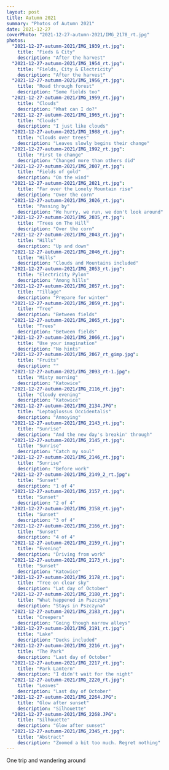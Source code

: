 ```yaml
---
layout: post
title: Autumn 2021
summary: "Photos of Autumn 2021"
date: 2021-12-27
coverPhoto: "2021-12-27-autumn-2021/IMG_2178_rt.jpg"
photos:
  "2021-12-27-autumn-2021/IMG_1939_rt.jpg":
    title: "Fieds & City"
    description: "After the harvest"
  "2021-12-27-autumn-2021/IMG_1954_rt.jpg":
    title: "Fields, City & Electricity"
    description: "After the harvest"
  "2021-12-27-autumn-2021/IMG_1956_rt.jpg":
    title: "Road through forest"
    description: "Some fields too"
  "2021-12-27-autumn-2021/IMG_1959_rt.jpg":
    title: "Clouds"
    description: "What can I do?"
  "2021-12-27-autumn-2021/IMG_1965_rt.jpg":
    title: "Clouds"
    description: "I just like clouds"
  "2021-12-27-autumn-2021/IMG_1988_rt.jpg":
    title: "Clouds over trees"
    description: "Leaves slowly begins their change"
  "2021-12-27-autumn-2021/IMG_1992_rt.jpg":
    title: "First to change"
    description: "Changed more than others did"
  "2021-12-27-autumn-2021/IMG_2007_rt.jpg":
    title: "Fields of gold"
    description: "On the wind"
  "2021-12-27-autumn-2021/IMG_2021_rt.jpg":
    title: "Far over the Lonely Mountain rise"
    description: "Over the corn"
  "2021-12-27-autumn-2021/IMG_2026_rt.jpg":
    title: "Passing by"
    description: "We hurry, we run, we don't look around"
  "2021-12-27-autumn-2021/IMG_2035_rt.jpg":
    title: "Trees on The Hill"
    description: "Over the corn"
  "2021-12-27-autumn-2021/IMG_2043_rt.jpg":
    title: "Hills"
    description: "Up and down"
  "2021-12-27-autumn-2021/IMG_2046_rt.jpg":
    title: "Hills"
    description: "Clouds and Mountains included"
  "2021-12-27-autumn-2021/IMG_2053_rt.jpg":
    title: "Electricity Pylon"
    description: "Among hills"
  "2021-12-27-autumn-2021/IMG_2057_rt.jpg":
    title: "Tillage"
    description: "Prepare for winter"
  "2021-12-27-autumn-2021/IMG_2059_rt.jpg":
    title: "Tree"
    description: "Between fields"
  "2021-12-27-autumn-2021/IMG_2065_rt.jpg":
    title: "Trees"
    description: "Between fields"
  "2021-12-27-autumn-2021/IMG_2066_rt.jpg":
    title: "Use your imagination"
    description: "No hints"
  "2021-12-27-autumn-2021/IMG_2067_rt_gimp.jpg":
    title: "Fruits"
    description: ""
  "2021-12-27-autumn-2021/IMG_2093_rt-1.jpg":
    title: "Misty morning"
    description: "Katowice"
  "2021-12-27-autumn-2021/IMG_2116_rt.jpg":
    title: "Cloudy evening"
    description: "Katowice"
  "2021-12-27-autumn-2021/IMG_2134.JPG":
    title: "Leptoglossus Occidentalis"
    description: "Annoying"
  "2021-12-27-autumn-2021/IMG_2143_rt.jpg":
    title: "Sunrise"
    description: "And the new day's breakin' through"
  "2021-12-27-autumn-2021/IMG_2145_rt.jpg":
    title: "Sunrise"
    description: "Catch my soul"
  "2021-12-27-autumn-2021/IMG_2146_rt.jpg":
    title: "Sunrise"
    description: "Before work"
  "2021-12-27-autumn-2021/IMG_2149_2_rt.jpg":
    title: "Sunset"
    description: "1 of 4"
  "2021-12-27-autumn-2021/IMG_2157_rt.jpg":
    title: "Sunset"
    description: "2 of 4"
  "2021-12-27-autumn-2021/IMG_2158_rt.jpg":
    title: "Sunset"
    description: "3 of 4"
  "2021-12-27-autumn-2021/IMG_2166_rt.jpg":
    title: "Sunset"
    description: "4 of 4"
  "2021-12-27-autumn-2021/IMG_2159_rt.jpg":
    title: "Evening"
    description: "Driving from work"
  "2021-12-27-autumn-2021/IMG_2173_rt.jpg":
    title: "Sunset"
    description: "Katowice"
  "2021-12-27-autumn-2021/IMG_2178_rt.jpg":
    title: "Tree on clear sky"
    description: "Lat day of October"
  "2021-12-27-autumn-2021/IMG_2180_rt.jpg":
    title: "What happened in Pszczyna"
    description: "Stays in Pszczyna"
  "2021-12-27-autumn-2021/IMG_2183_rt.jpg":
    title: "Creepers"
    description: "Going though narrow alleys"
  "2021-12-27-autumn-2021/IMG_2191_rt.jpg":
    title: "Lake"
    description: "Ducks included"
  "2021-12-27-autumn-2021/IMG_2216_rt.jpg":
    title: "The Park"
    description: "Last day of October"
  "2021-12-27-autumn-2021/IMG_2217_rt.jpg":
    title: "Park Lantern"
    description: "I didn't wait for the night"
  "2021-12-27-autumn-2021/IMG_2220_rt.jpg":
    title: "Leaves"
    description: "Last day of October"
  "2021-12-27-autumn-2021/IMG_2264.JPG":
    title: "Glow after sunset"
    description: "Silhouette"
  "2021-12-27-autumn-2021/IMG_2268.JPG":
    title: "Silhouette"
    description: "Glow after sunset"
  "2021-12-27-autumn-2021/IMG_2345_rt.jpg":
    title: "Abstract"
    description: "Zoomed a bit too much. Regret nothing"
---
```


One trip and wandering around
